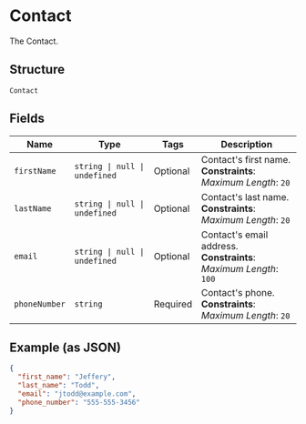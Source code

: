 
# Contact

The Contact.

## Structure

`Contact`

## Fields

| Name | Type | Tags | Description |
|  --- | --- | --- | --- |
| `firstName` | `string \| null \| undefined` | Optional | Contact's first name.<br>**Constraints**: *Maximum Length*: `20` |
| `lastName` | `string \| null \| undefined` | Optional | Contact's last name.<br>**Constraints**: *Maximum Length*: `20` |
| `email` | `string \| null \| undefined` | Optional | Contact's email address.<br>**Constraints**: *Maximum Length*: `100` |
| `phoneNumber` | `string` | Required | Contact's phone.<br>**Constraints**: *Maximum Length*: `20` |

## Example (as JSON)

```json
{
  "first_name": "Jeffery",
  "last_name": "Todd",
  "email": "jtodd@example.com",
  "phone_number": "555-555-3456"
}
```


